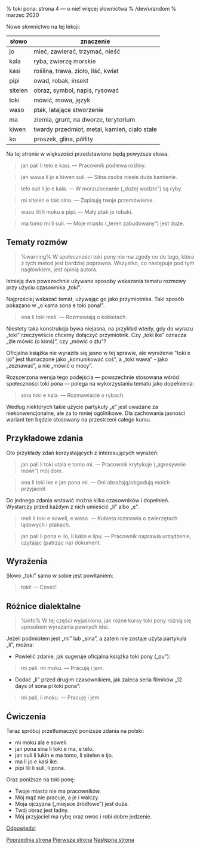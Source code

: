 % toki pona: strona 4 — o nie! więcej słownictwa
% /dev/urandom
% marzec 2020

Nowe słownictwo na tej lekcji:

| słowo | znaczenie |
|----|----|
| jo | mieć, zawierać, trzymać, nieść |
| kala | ryba, zwierzę morskie |
| kasi | roślina, trawa, zioło, liść, kwiat |
| pipi | owad, robak, insekt |
| sitelen | obraz, symbol, napis, rysować |
| toki | mówić, mowa, język |
| waso | ptak, latające stworzenie |
| ma | ziemia, grunt, na dworze, terytorium |
| kiwen | twardy przedmiot, metal, kamień, ciało stałe |
| ko | proszek, glina, półlity |

Na tej stronie w większości przedstawione będą powyższe słowa.

> jan pali li telo e kasi. — Pracownik podlewa rośliny.

> jan wawa li jo e kiwen suli. — Silna osoba niesie duże kamienie.

> telo suli li jo e kala. — W morzu/oceanie („dużej wodzie”) są ryby.

> mi sitelen e toki sina. — Zapisuję twoje przemówienie.

> waso lili li moku e pipi. — Mały ptak je robaki.

> ma tomo mi li suli. — Moje miasto („teren zabudowany”) jest duże.

## Tematy rozmów

> %warning%
> W społeczności toki pony nie ma zgody co do tego, która z tych metod
> jest bardziej poprawna. Wszystko, co następuje pod tym nagłówkiem,
> jest opinią autora.

Istnieją dwa powszechnie używane sposoby wskazania tematu rozmowy
przy użyciu czasownika „toki”.

Najprościej wskazać temat, używając go jako przymiotnika.
Taki sposób pokazano w „o kama sona e toki pona!”.

> ona li toki meli. — Rozmawiają o kobietach.

Niestety taka konstrukcja bywa niejasna, na przykład wtedy, gdy do wyrazu
„toki” rzeczywiście chcemy dołączyć przymiotnik. Czy „toki ike” oznacza
„źle mówić (o kimś)”, czy „mówić o złu”?

Oficjalna książka nie wyraziła się jasno w tej sprawie, ale wyrażenie "toki e ijo"
jest tłumaczone jako „komunikować coś”, a „toki wawa” - jako „zeznawać”,
a nie „mówić o mocy”.

Rozszerzona wersja tego podejścia — powszechnie stosowana
wśród społeczności toki pona — polega na wykorzystaniu tematu jako dopełnienia:

> sina toki e kala. — Rozmawiacie o rybach.

Według niektórych takie użycie partykuły „e” jest uważane za niekonwencjonalne,
ale za to mniej ogólnikowe. Dla zachowania jasności wariant ten będzie
stosowany na przestrzeni całego kursu.

## Przykładowe zdania

Oto przykłady zdań korzystających z interesujących wyrażeń:

> jan pali li toki utala e tomo mi. — Pracownik krytykuje („agresywnie mówi”)
> mój dom.

> ona li toki ike e jan pona mi. — Oni obrażają/obgadują moich przyjaciół.

Do jednego zdania wstawić można kilka czasowników i dopełnień. Wystarczy
przed każdym z nich umieścić „li” albo „e”.

> meli li toki e soweli, e waso. — Kobieta rozmawia o zwierzętach lądowych
> i ptakach.

> jan pali li pona e ilo, li lukin e lipu. — Pracownik naprawia urządzenie,
> czytając (patrząc na) dokument.

## Wyrażenia

Słowo „toki” samo w sobie jest powitaniem:

> toki! — Cześć!

## Różnice dialektalne

> %info%
> W tej części wyjaśniono, jak różne kursy toki pony różnią się
> sposobem wyrażania pewnych idei.

Jeżeli podmiotem jest „mi” lub „sina”, a zatem nie zostaje użyta partykuła
„li”, można:

* Powielić zdanie, jak sugeruje oficjalna książka toki pony („pu”):

> mi pali. mi moku. — Pracuję i jem.

* Dodać „li” przed drugim czasownikiem, jak zaleca seria filmików
„12 days of sona pi toki pona”:

> mi pali, li moku. — Pracuję i jem.

## Ćwiczenia

Teraz spróbuj przetłumaczyć poniższe zdania na polski:

* mi moku ala e soweli.
* jan pona sina li toki e ma, e telo.
* jan suli li lukin e ma tomo, li sitelen e ijo.
* ma li jo e kasi ike.
* pipi lili li suli, li pona.

Oraz poniższe na toki ponę:

* Twoje miasto nie ma pracowników.
* Mój mąż nie pracuje, a je i walczy.
* Moja ojczyzna („miejsce źródłowe”) jest duża.
* Twój obraz jest ładny.
* Mój przyjaciel ma rybę oraz owoc i robi dobre jedzenie.

[Odpowiedzi](pl_answers.html#p4)

[Poprzednia strona](pl_3.html) [Pierwsza strona](pl_index.html) [Następna strona](pl_5.html)
